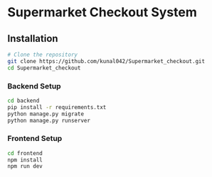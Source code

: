 # Supermarket Checkout System

## Installation

```bash
# Clone the repository
git clone https://github.com/kunal042/Supermarket_checkout.git
cd Supermarket_checkout
```

### Backend Setup

```bash
cd backend
pip install -r requirements.txt
python manage.py migrate
python manage.py runserver
```

### Frontend Setup

```bash
cd frontend
npm install
npm run dev
```